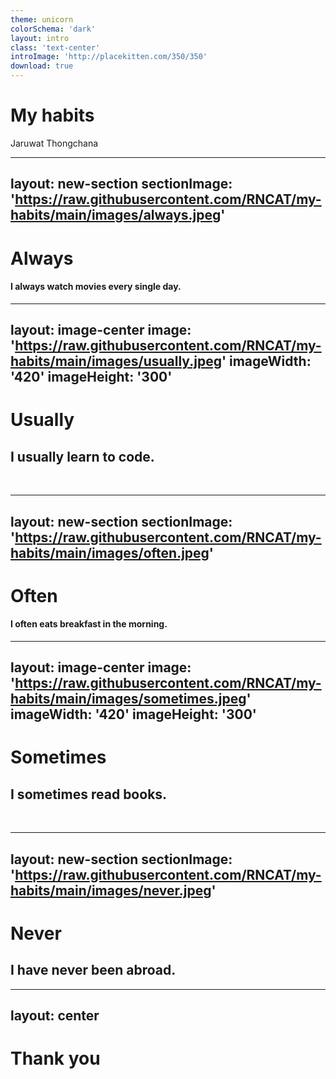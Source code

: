 ```yaml
---
theme: unicorn
colorSchema: 'dark'
layout: intro
class: 'text-center'
introImage: 'http://placekitten.com/350/350'
download: true
---
```


# My habits
  
Jaruwat Thongchana  

---
layout: new-section
sectionImage: 'https://raw.githubusercontent.com/RNCAT/my-habits/main/images/always.jpeg'
---

# Always
#### I always watch movies every single day.

---
layout: image-center
image: 'https://raw.githubusercontent.com/RNCAT/my-habits/main/images/usually.jpeg'
imageWidth: '420'
imageHeight: '300'
---

# Usually
## I usually learn to code.  
<br>

---
layout: new-section
sectionImage: 'https://raw.githubusercontent.com/RNCAT/my-habits/main/images/often.jpeg'
---

# Often
#### I often eats breakfast in the morning.


---
layout: image-center
image: 'https://raw.githubusercontent.com/RNCAT/my-habits/main/images/sometimes.jpeg'
imageWidth: '420'
imageHeight: '300'
---

# Sometimes
## I sometimes read books. 
<br>

---
layout: new-section
sectionImage: 'https://raw.githubusercontent.com/RNCAT/my-habits/main/images/never.jpeg'
---

# Never
## I have never been abroad.

---
layout: center
---

# Thank you 
